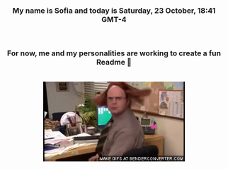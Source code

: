 


<div align="center">
<h3 >My name is Sofia and today is Saturday, 23 October, 18:41 GMT-4</h3><br>
<h3 >For now, me and my personalities are working to create a fun Readme 👋
</h3><br>
<img src='img/dwight.gif' alt='working...'/>
</div>
